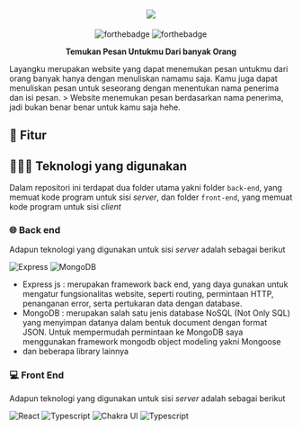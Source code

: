 <div align='center'>

# ![](https://user-images.githubusercontent.com/56708199/216733369-a5efe268-eac6-4272-9298-175400eabab4.svg)

![forthebadge](https://forthebadge.com/images/badges/built-with-love.svg)
![forthebadge](https://forthebadge.com/images/badges/made-with-javascript.svg)

**Temukan Pesan Untukmu Dari banyak Orang**
</div>
Layangku merupakan website yang dapat menemukan pesan untukmu dari orang banyak hanya dengan menuliskan namamu saja. Kamu juga dapat menuliskan pesan untuk seseorang dengan menentukan nama penerima dan isi pesan.
> Website menemukan pesan berdasarkan nama penerima, jadi bukan benar benar untuk kamu saja hehe.

## 🚀 Fitur 

## 👩🏾‍💻 Teknologi yang digunakan

Dalam repositori ini terdapat dua folder utama yakni folder `back-end`, yang memuat kode program untuk sisi _server_, dan folder `front-end`, yang memuat kode program untuk sisi _client_

### 🌐 Back end

Adapun teknologi yang digunakan untuk sisi _server_ adalah sebagai berikut

![Express](https://img.shields.io/badge/Express.js-404D59?style=for-the-badge&logo=Express&logoColor=white)
![MongoDB](https://img.shields.io/badge/MongoDB-4EA94B?style=for-the-badge&logo=mongodb&logoColor=white)

- Express js : merupakan framework back end, yang daya gunakan untuk mengatur fungsionalitas website, seperti routing, permintaan HTTP, penanganan error, serta pertukaran data dengan database.
- MongoDB : merupakan salah satu jenis database NoSQL (Not Only SQL) yang menyimpan datanya dalam bentuk document dengan format JSON. Untuk mempermudah permintaan ke MongoDB saya menggunakan framework mongodb object modeling yakni Mongoose
- dan beberapa library lainnya


### 💻 Front End

Adapun teknologi yang digunakan untuk sisi _server_ adalah sebagai berikut

![React](https://img.shields.io/badge/React-20232A?style=for-the-badge&logo=react&logoColor=61DAFB)
![Typescript](https://img.shields.io/badge/TypeScript-007ACC?style=for-the-badge&logo=typescript&logoColor=white)
![Chakra UI](https://img.shields.io/badge/chakraui-2c7a7b?style=for-the-badge&logo=chakraui&logoColor=white)
![Typescript](https://img.shields.io/badge/SwiperJs-0080ff?style=for-the-badge&logo=swiper&logoColor=white)
